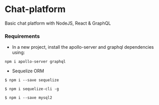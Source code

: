 # Chat-platform
Basic chat platform with NodeJS, React &amp; GraphQL

### Requirements

- In a new project, install the apollo-server and graphql dependencies using:

```
npm i apollo-server graphql
```

- Sequelize ORM

```
$ npm i --save sequelize

$ npm i sequelize-cli -g

$ npm i --save mysql2
```
